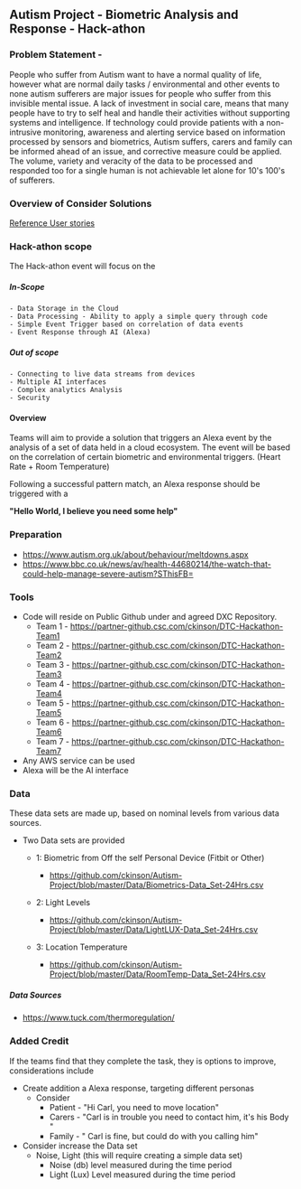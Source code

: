 ## Autism Project - Biometric Analysis and Response - Hack-athon

### Problem Statement -

People who suffer from Autism want to have a normal quality of life, however what are normal daily tasks / environmental and other events to none autism sufferers are major issues for people who suffer from this invisible mental issue. A lack of investment in social care, means that many people have to try to self heal and handle their activities without supporting systems and intelligence. If technology could provide patients with a non-intrusive monitoring, awareness and alerting service based on information processed by sensors and biometrics, Autism suffers, carers and family can be informed ahead of an issue, and corrective measure could be applied. The volume, variety and veracity of the data to be processed and responded too for a single human is not achievable let alone for 10's 100's of sufferers.


### Overview of Consider Solutions

[Reference User stories](./Data%20Story%20-%20Improve%20Care.md)


### Hack-athon scope

The Hack-athon event will focus on the

##### In-Scope
    - Data Storage in the Cloud
    - Data Processing - Ability to apply a simple query through code
    - Simple Event Trigger based on correlation of data events
    - Event Response through AI (Alexa)

##### Out of scope
    - Connecting to live data streams from devices
    - Multiple AI interfaces
    - Complex analytics Analysis
    - Security


#### Overview

Teams will aim to provide a solution that triggers an Alexa event by the analysis of a set of data held in a cloud ecosystem. The event will be based on the correlation of certain biometric and environmental triggers. (Heart Rate + Room Temperature)

Following a successful pattern match, an Alexa response should be triggered with a

  <b>"Hello World, I believe you need some help"</b>


### Preparation

  - https://www.autism.org.uk/about/behaviour/meltdowns.aspx
  - https://www.bbc.co.uk/news/av/health-44680214/the-watch-that-could-help-manage-severe-autism?SThisFB=


### Tools

  - Code will reside on Public Github under and agreed DXC Repository.
    - Team 1 - https://partner-github.csc.com/ckinson/DTC-Hackathon-Team1
    - Team 2 - https://partner-github.csc.com/ckinson/DTC-Hackathon-Team2
    - Team 3 - https://partner-github.csc.com/ckinson/DTC-Hackathon-Team3
    - Team 4 - https://partner-github.csc.com/ckinson/DTC-Hackathon-Team4
    - Team 5 - https://partner-github.csc.com/ckinson/DTC-Hackathon-Team5
    - Team 6 - https://partner-github.csc.com/ckinson/DTC-Hackathon-Team6
    - Team 7 - https://partner-github.csc.com/ckinson/DTC-Hackathon-Team7
  - Any AWS service can be used
  - Alexa will be the AI interface


### Data

These data sets are made up, based on nominal levels from various data sources.

  - Two Data sets are provided
    - 1: Biometric from Off the self Personal Device (Fitbit or Other)
      - https://github.com/ckinson/Autism-Project/blob/master/Data/Biometrics-Data_Set-24Hrs.csv
      
    - 2: Light Levels
      - https://github.com/ckinson/Autism-Project/blob/master/Data/LightLUX-Data_Set-24Hrs.csv
      
    - 3: Location Temperature
      - https://github.com/ckinson/Autism-Project/blob/master/Data/RoomTemp-Data_Set-24Hrs.csv

##### Data Sources

 - https://www.tuck.com/thermoregulation/



### Added Credit

If the teams find that they complete the task, they is options to improve, considerations include

  - Create addition a Alexa response, targeting different personas
    - Consider
        - Patient - "Hi Carl, you need to move location"
        - Carers - "Carl is in trouble you need to contact him, it's his Body "
        - Family - " Carl is fine, but could do with you calling him"
  - Consider increase the Data set
    - Noise, Light (this will require creating a simple data set)
      - Noise (db) level measured during the time period
      - Light (Lux) Level measured during the time period
